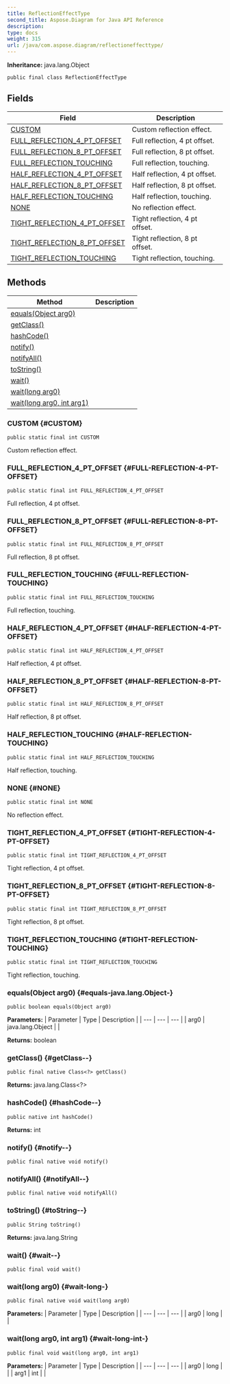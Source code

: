 ```yaml
---
title: ReflectionEffectType
second_title: Aspose.Diagram for Java API Reference
description: 
type: docs
weight: 315
url: /java/com.aspose.diagram/reflectioneffecttype/
---
```


**Inheritance:**
java.lang.Object
```
public final class ReflectionEffectType
```
## Fields

| Field | Description |
| --- | --- |
| [CUSTOM](#CUSTOM) | Custom reflection effect. |
| [FULL_REFLECTION_4_PT_OFFSET](#FULL-REFLECTION-4-PT-OFFSET) | Full reflection, 4 pt offset. |
| [FULL_REFLECTION_8_PT_OFFSET](#FULL-REFLECTION-8-PT-OFFSET) | Full reflection, 8 pt offset. |
| [FULL_REFLECTION_TOUCHING](#FULL-REFLECTION-TOUCHING) | Full reflection, touching. |
| [HALF_REFLECTION_4_PT_OFFSET](#HALF-REFLECTION-4-PT-OFFSET) | Half reflection, 4 pt offset. |
| [HALF_REFLECTION_8_PT_OFFSET](#HALF-REFLECTION-8-PT-OFFSET) | Half reflection, 8 pt offset. |
| [HALF_REFLECTION_TOUCHING](#HALF-REFLECTION-TOUCHING) | Half reflection, touching. |
| [NONE](#NONE) | No reflection effect. |
| [TIGHT_REFLECTION_4_PT_OFFSET](#TIGHT-REFLECTION-4-PT-OFFSET) | Tight reflection, 4 pt offset. |
| [TIGHT_REFLECTION_8_PT_OFFSET](#TIGHT-REFLECTION-8-PT-OFFSET) | Tight reflection, 8 pt offset. |
| [TIGHT_REFLECTION_TOUCHING](#TIGHT-REFLECTION-TOUCHING) | Tight reflection, touching. |
## Methods

| Method | Description |
| --- | --- |
| [equals(Object arg0)](#equals-java.lang.Object-) |  |
| [getClass()](#getClass--) |  |
| [hashCode()](#hashCode--) |  |
| [notify()](#notify--) |  |
| [notifyAll()](#notifyAll--) |  |
| [toString()](#toString--) |  |
| [wait()](#wait--) |  |
| [wait(long arg0)](#wait-long-) |  |
| [wait(long arg0, int arg1)](#wait-long-int-) |  |
### CUSTOM {#CUSTOM}
```
public static final int CUSTOM
```


Custom reflection effect.

### FULL_REFLECTION_4_PT_OFFSET {#FULL-REFLECTION-4-PT-OFFSET}
```
public static final int FULL_REFLECTION_4_PT_OFFSET
```


Full reflection, 4 pt offset.

### FULL_REFLECTION_8_PT_OFFSET {#FULL-REFLECTION-8-PT-OFFSET}
```
public static final int FULL_REFLECTION_8_PT_OFFSET
```


Full reflection, 8 pt offset.

### FULL_REFLECTION_TOUCHING {#FULL-REFLECTION-TOUCHING}
```
public static final int FULL_REFLECTION_TOUCHING
```


Full reflection, touching.

### HALF_REFLECTION_4_PT_OFFSET {#HALF-REFLECTION-4-PT-OFFSET}
```
public static final int HALF_REFLECTION_4_PT_OFFSET
```


Half reflection, 4 pt offset.

### HALF_REFLECTION_8_PT_OFFSET {#HALF-REFLECTION-8-PT-OFFSET}
```
public static final int HALF_REFLECTION_8_PT_OFFSET
```


Half reflection, 8 pt offset.

### HALF_REFLECTION_TOUCHING {#HALF-REFLECTION-TOUCHING}
```
public static final int HALF_REFLECTION_TOUCHING
```


Half reflection, touching.

### NONE {#NONE}
```
public static final int NONE
```


No reflection effect.

### TIGHT_REFLECTION_4_PT_OFFSET {#TIGHT-REFLECTION-4-PT-OFFSET}
```
public static final int TIGHT_REFLECTION_4_PT_OFFSET
```


Tight reflection, 4 pt offset.

### TIGHT_REFLECTION_8_PT_OFFSET {#TIGHT-REFLECTION-8-PT-OFFSET}
```
public static final int TIGHT_REFLECTION_8_PT_OFFSET
```


Tight reflection, 8 pt offset.

### TIGHT_REFLECTION_TOUCHING {#TIGHT-REFLECTION-TOUCHING}
```
public static final int TIGHT_REFLECTION_TOUCHING
```


Tight reflection, touching.

### equals(Object arg0) {#equals-java.lang.Object-}
```
public boolean equals(Object arg0)
```




**Parameters:**
| Parameter | Type | Description |
| --- | --- | --- |
| arg0 | java.lang.Object |  |

**Returns:**
boolean
### getClass() {#getClass--}
```
public final native Class<?> getClass()
```




**Returns:**
java.lang.Class<?>
### hashCode() {#hashCode--}
```
public native int hashCode()
```




**Returns:**
int
### notify() {#notify--}
```
public final native void notify()
```




### notifyAll() {#notifyAll--}
```
public final native void notifyAll()
```




### toString() {#toString--}
```
public String toString()
```




**Returns:**
java.lang.String
### wait() {#wait--}
```
public final void wait()
```




### wait(long arg0) {#wait-long-}
```
public final native void wait(long arg0)
```




**Parameters:**
| Parameter | Type | Description |
| --- | --- | --- |
| arg0 | long |  |

### wait(long arg0, int arg1) {#wait-long-int-}
```
public final void wait(long arg0, int arg1)
```




**Parameters:**
| Parameter | Type | Description |
| --- | --- | --- |
| arg0 | long |  |
| arg1 | int |  |


